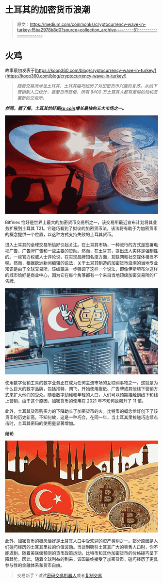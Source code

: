 # 土耳其的加密货币浪潮

> 原文：<https://medium.com/coinmonks/cryptocurrency-wave-in-turkey-f5ba2978b8d0?source=collection_archive---------51----------------------->

# 火鸡

故事最初发表于[https://koop360.com/blog/cryptocurrency-wave-in-turkey/](https://koop360.com/blog/cryptocurrency-wave-in-turkey/)

> *随着交易所涉足土耳其，土耳其碰巧经历了对加密货币兴趣的复苏。从线下营销到人口统计，甚至货币贬值，所有 8400 万土耳其人都有足够的动机签署新的交易所。*

***然而，据了解，土耳其恰好是***[***ku coin***](https://www.kucoin.com/)***增长最快的五大市场之一。***

![](img/1f2dce5fc9894c893d11d390307037f7.png)

Bitfinex 恰好是世界上最大的加密货币交易所之一，该交易所最近宣布计划将其业务扩展到土耳其 T21。它碰巧看到了拟议的加密货币法，该法将有助于为加密货币的概念提供一个位置，以这种方式支持失败的土耳其货币。

进入土耳其的全球交易所恰好引起关注。在土耳其市场，一种流行的方式是签署电视广告、广告牌广告和一些主要的赞助。然而，在土耳其，提出法人实体是强制性的。一些官方权威人士评论说，在实现品牌知名度方面，互联网和社交媒体相当不够。然而，根据欧洲新闻编辑的说法，关于土耳其制造的加密货币浪潮的当地专业知识是由于全球交易所。该编辑进一步强调了这样一个说法，即像伊斯坦布尔这样的城市恰好是商业中心，因为它在每个角落都有一个来自当地顶级加密交易所的广告牌。

![](img/f1e284e93e89ad8897d89fdfb06f8ef9.png)

使用数字营销工具的数字业务正在成为任何主流市场的互联网事物之一。这就是为什么巨大的数字品牌，包括推特、网飞，开始使用报纸、广告牌或其他线下营销方式来扩大他们的受众。随着数字幼稚和年轻的人口，人们可以预期接触到线下和线上营销。由于这个原因，加密货币的使用在 2021 年不知何故飙升了 11 倍。

此外，土耳其货币购买力的下降助长了加密货币的火。比特币的概念恰好创下了该货币的历史新高。不知何故，这是一种巧合，在同一年，当土耳其里拉碰巧连续点击时，土耳其密码的使用量显著增加。

**结论**

![](img/148510339199fd80b170f91a5d10a659.png)

此外，加密货币的概念恰好是土耳其人口中受欢迎的资产类别之一。部分原因是人们碰巧经历的土耳其里拉的价值波动。当谈到吸引土耳其广大的零售人口时，你不能迟到。随着美联储预测的货币政策运动，比特币和其他加密货币的价格碰巧呈下降趋势。因此，随着全球利益的到来，该国最终接受了加密货币，碰巧经历了更具参与性的金融体系和货币自由。

> 交易新手？试试[密码交易机器人](/coinmonks/crypto-trading-bot-c2ffce8acb2a)或者[复制交易](/coinmonks/top-10-crypto-copy-trading-platforms-for-beginners-d0c37c7d698c)